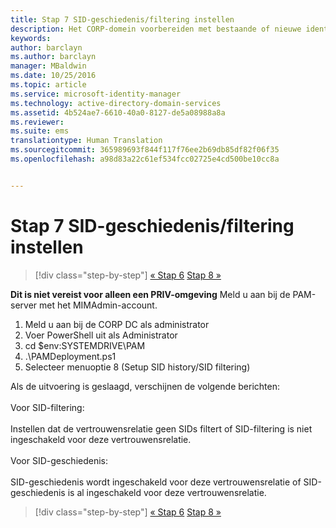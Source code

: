```yaml
---
title: Stap 7 SID-geschiedenis/filtering instellen
description: Het CORP-domein voorbereiden met bestaande of nieuwe identiteiten die worden beheerd door Privileged Identity Manager via scripts
keywords: 
author: barclayn
ms.author: barclayn
manager: MBaldwin
ms.date: 10/25/2016
ms.topic: article
ms.service: microsoft-identity-manager
ms.technology: active-directory-domain-services
ms.assetid: 4b524ae7-6610-40a0-8127-de5a08988a8a
ms.reviewer: 
ms.suite: ems
translationtype: Human Translation
ms.sourcegitcommit: 365989693f844f117f76ee2b69db85df82f06f35
ms.openlocfilehash: a98d83a22c61ef534fcc02725e4cd500be10cc8a


---
```


# <a name="step-7-set-up-sid-historysid-filtering"></a>Stap 7 SID-geschiedenis/filtering instellen

>[!div class="step-by-step"]
[« Stap 6](sp1-step6-setup-pam-trust.md)
[Stap 8 »](sp1-step8-pam-deployment-verification.md)

**Dit is niet vereist voor alleen een PRIV-omgeving** Meld u aan bij de PAM-server met het MIMAdmin-account.

1. Meld u aan bij de CORP DC als administrator
2. Voer PowerShell uit als Administrator
3. cd $env:SYSTEMDRIVE\PAM
4. .\PAMDeployment.ps1
5. Selecteer menuoptie 8 (Setup SID history/SID filtering)

Als de uitvoering is geslaagd, verschijnen de volgende berichten:<br/></br>
Voor SID-filtering: <br/></br>
Instellen dat de vertrouwensrelatie geen SIDs filtert of SID-filtering is niet ingeschakeld voor deze vertrouwensrelatie. </br></br>
Voor SID-geschiedenis: </br></br>
SID-geschiedenis wordt ingeschakeld voor deze vertrouwensrelatie of SID-geschiedenis is al ingeschakeld voor deze vertrouwensrelatie.

>[!div class="step-by-step"]
[« Stap 6](sp1-step6-setup-pam-trust.md)
[Stap 8 »](sp1-step8-pam-deployment-verification.md)



<!--HONumber=Nov16_HO2-->


